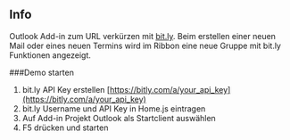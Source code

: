 Info
----
Outlook Add-in zum URL verkürzen mit [bit.ly](https://bitly.com/).
Beim erstellen einer neuen Mail oder eines neuen Termins wird im Ribbon eine neue Gruppe mit bit.ly Funktionen angezeigt.

###Demo starten

1. bit.ly API Key erstellen [https://bitly.com/a/your_api_key](https://bitly.com/a/your_api_key)
2. bit.ly Username und API Key in Home.js eintragen
3. Auf Add-in Projekt Outlook als Startclient auswählen
4. F5 drücken und starten